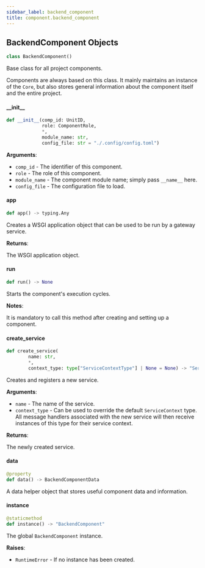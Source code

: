 ```yaml
---
sidebar_label: backend_component
title: component.backend_component
---
```


## BackendComponent Objects

```python
class BackendComponent()
```

Base class for all project components.

Components are always based on this class. It mainly maintains an instance of the ``Core``, but also stores general information
about the component itself and the entire project.

#### \_\_init\_\_

```python
def __init__(comp_id: UnitID,
             role: ComponentRole,
             *,
             module_name: str,
             config_file: str = "./.config/config.toml")
```

**Arguments**:

- `comp_id` - The identifier of this component.
- `role` - The role of this component.
- `module_name` - The component module name; simply pass ``__name__`` here.
- `config_file` - The configuration file to load.

#### app

```python
def app() -> typing.Any
```

Creates a WSGI application object that can be used to be run by a gateway service.

**Returns**:

  The WSGI application object.

#### run

```python
def run() -> None
```

Starts the component&#x27;s execution cycles.

**Notes**:

  It is mandatory to call this method after creating and setting up a component.

#### create\_service

```python
def create_service(
        name: str,
        *,
        context_type: type["ServiceContextType"] | None = None) -> "Service"
```

Creates and registers a new service.

**Arguments**:

- `name` - The name of the service.
- `context_type` - Can be used to override the default ``ServiceContext`` type. All message handlers
  associated with the new service will then receive instances of this type for their service context.
  

**Returns**:

  The newly created service.

#### data

```python
@property
def data() -> BackendComponentData
```

A data helper object that stores useful component data and information.

#### instance

```python
@staticmethod
def instance() -> "BackendComponent"
```

The global ``BackendComponent`` instance.

**Raises**:

- `RuntimeError` - If no instance has been created.

